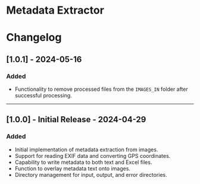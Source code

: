 # Metadata Extractor

# Changelog

## [1.0.1] - 2024-05-16
### Added
- Functionality to remove processed files from the `IMAGES_IN` folder after successful processing.

---

## [1.0.0] - Initial Release - 2024-04-29
### Added
- Initial implementation of metadata extraction from images.
- Support for reading EXIF data and converting GPS coordinates.
- Capability to write metadata to both text and Excel files.
- Function to overlay metadata text onto images.
- Directory management for input, output, and error directories.